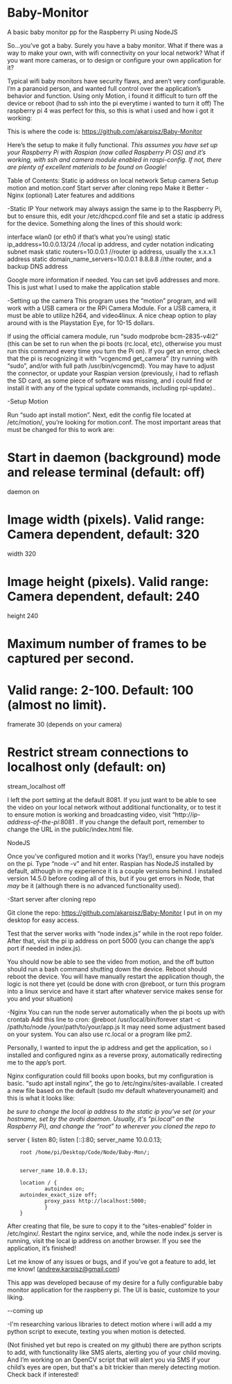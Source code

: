 # Baby-Monitor
A basic baby monitor pp for the Raspberry Pi using NodeJS

So...you’ve got a baby. Surely you have a baby monitor. What if there was a way to make your own, with wifi connectivity on your local network? What if you want more cameras, or to design or configure your own application for it?

Typical wifi baby monitors have security flaws, and aren’t very configurable. I’m a paranoid person, and wanted full control over the application’s behavior and function. Using only Motion, i found it difficult to turn off the device or reboot (had to ssh into the pi everytime i wanted to turn it off) The raspberry pi 4 was perfect for this, so this is what i used and how i got it working:

This is where the code is:
https://github.com/akarpisz/Baby-Monitor

Here’s the setup to  make it fully functional.
*This assumes you have set up your Raspberry Pi with Raspian (now called Raspberry Pi OS) and it’s working, with ssh and camera module enabled in raspi-config. If not, there are plenty of excellent materials to be found on Google!*

Table of Contents:
Static ip address on local network
Setup camera
Setup motion and motion.conf
Start server after cloning repo
Make it Better - Nginx (optional)
Later features and additions



-Static IP
Your network may always assign the same ip to the Raspberry Pi, but to ensure this, edit your /etc/dhcpcd.conf file and set a static ip address for the device. Something along the lines of this should work:

interface wlan0 (or eth0 if that’s what you’re using)
static ip_address=10.0.0.13/24 //local ip address, and cyder notation indicating subnet mask
static routers=10.0.0.1 //router ip address, usually the x.x.x.1 address
static domain_name_servers=10.0.0.1 8.8.8.8 //the router, and a backup DNS address

Google more information if needed. You can set ipv6 addresses and more. This is just what I used to make the application stable

-Setting up the camera
This program uses the “motion” program, and will work with a USB camera or the RPi Camera Module. For a USB camera, it must be able to utilize h264, and video4linux. A nice cheap option to play around with is the Playstation Eye, for 10-15 dollars.

If using the official camera module, run “sudo modprobe bcm-2835-v4l2” (this can be set to run when the pi boots (rc.local, etc), otherwise you must run this command every time you turn the Pi on). If you  get an error, check that the pi is recognizing it with “vcgencmd get_camera” (try running with “sudo”, and/or with full path /usr/bin/vcgencmd). You may have to adjust the connector, or update your Raspian version (previously, i had to reflash the SD card, as some piece of software  was missing, and i could find or install it with any of the typical update commands, including rpi-update)..

-Setup Motion

Run “sudo apt install motion”.
Next, edit the config file located at /etc/motion/, you’re looking for motion.conf. 
The most important areas that must be changed for this to work are:

# Start in daemon (background) mode and release terminal (default: off)
daemon on

# Image width (pixels). Valid range: Camera dependent, default: 320
width 320

# Image height (pixels). Valid range: Camera dependent, default: 240
height 240

# Maximum number of frames to be captured per second.
# Valid range: 2-100. Default: 100 (almost no limit).
framerate 30
(depends on your camera)

# Restrict stream connections to localhost only (default: on)
stream_localhost off



I left the port setting at the default 8081. If you just want to be able to see the video on your local network without additional functionality, or to test it to ensure motion is working and broadcasting video, visit “http://*ip-address-of-the-pi*:8081 . If you change the default port, remember to change the URL in the public/index.html file.

NodeJS

Once you’ve configured motion and it works (Yay!), ensure you have nodejs on the pi. Type “node -v” and hit enter. Raspian has NodeJS installed by default, although in my experience it is a couple versions behind. I installed version 14.5.0 before coding all of this, but if you get errors in Node, that *may* be it (although there is no advanced functionality used).

-Start server after cloning repo

Git clone the repo: https://github.com/akarpisz/Baby-Monitor
I put in on my desktop for easy access.

Test that the server works with “node index.js” while in the root repo folder. After that, visit the pi ip address on port 5000 (you can change the app’s port if needed in index.js).


You should now be able to see the video from motion, and the off button should run a bash command shutting down the device. Reboot should reboot the device. You will have manually restart the application though, the logic is not there yet (could be done with cron @reboot, or turn this program into a linux service and have it start after whatever service makes sense for you and your situation)



-Nginx
You can run the node server automatically when the pi boots up with crontab
Add this line to cron:
@reboot /usr/local/bin/forever start -c /path/to/node /your/path/to/your/app.js
It may need some adjustment based on your system. You can also use rc.local or a program like pm2.


Personally, I wanted to input the ip address and get the application, so i installed and configured nginx as a reverse proxy, automatically redirecting me to the app’s port.

Nginx configuration could fill books upon books, but my configuration is basic. “sudo apt install nginx”, the go to /etc/nginx/sites-available. I created a new file based on the default (sudo mv default whateveryounameit) and this is what it looks like: 

*be sure to change the local ip address to the static ip you’ve set (or your hostname, set by the avahi daemon. Usually, it's "pi.local" on the Raspberry Pi), and change the “root” to wherever you cloned the repo to*

server {
        listen 80;
        listen [::]:80;
        server_name 10.0.0.13;

        root /home/pi/Desktop/Code/Node/Baby-Mon/;

        
        server_name 10.0.0.13;

        location / {
                autoindex on;
        autoindex_exact_size off;
                proxy_pass http://localhost:5000;
                }
        }

After creating that file, be sure to copy it to the “sites-enabled” folder in /etc/nginx/. Restart the nginx service, and, while the node index.js server is running, visit the local ip address on another browser. If you see the application, it’s finished!

Let me know of any issues or bugs, and if you’ve got a feature to add, let me know! (andrew.karpisz@gmail.com)

This app was developed because of my desire for a fully configurable baby monitor application for the raspberry pi. The UI is basic, customize to your liking.


--coming up

-I'm researching various libraries to detect motion where i will add a my python script to execute, texting you when motion is detected.

(Not finished yet but repo is created on my github) there are python scripts to add, with functionality like SMS alerts, alerting you of your child moving. 
And I’m working on an OpenCV script that will alert you via SMS if your child’s eyes are open, but that's a bit trickier than merely detecting motion. Check back if interested!













